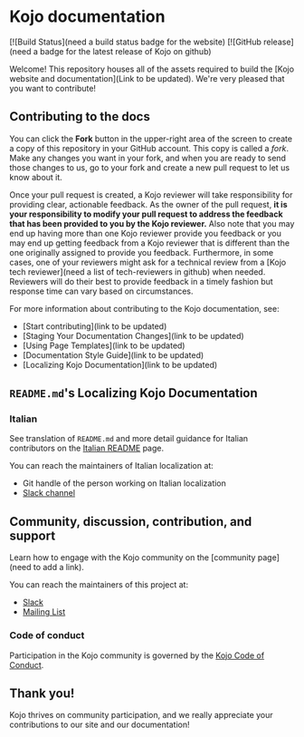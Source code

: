 # Kojo documentation

[![Build Status](need a build status badge for the website)
[![GitHub release](need a badge for the latest release of Kojo on github)

Welcome! This repository houses all of the assets required to build the [Kojo website and documentation](Link to be updated). We're very pleased that you want to contribute!

## Contributing to the docs

You can click the **Fork** button in the upper-right area of the screen to create a copy of this repository in your GitHub account. This copy is called a *fork*. Make any changes you want in your fork, and when you are ready to send those changes to us, go to your fork and create a new pull request to let us know about it.

Once your pull request is created, a Kojo reviewer will take responsibility for providing clear, actionable feedback.  As the owner of the pull request, **it is your responsibility to modify your pull request to address the feedback that has been provided to you by the Kojo reviewer.**  Also note that you may end up having more than one Kojo reviewer provide you feedback or you may end up getting feedback from a Kojo reviewer that is different than the one originally assigned to provide you feedback. Furthermore, in some cases, one of your reviewers might ask for a technical review from a [Kojo tech reviewer](need a list of tech-reviewers in github) when needed. Reviewers will do their best to provide feedback in a timely fashion but response time can vary based on circumstances.

For more information about contributing to the Kojo documentation, see:

* [Start contributing](link to be updated)
* [Staging Your Documentation Changes](link to be updated)
* [Using Page Templates](link to be updated)
* [Documentation Style Guide](link to be updated)
* [Localizing Kojo Documentation](link to be updated)

## `README.md`'s Localizing Kojo Documentation

### Italian

See translation of `README.md` and more detail guidance for Italian contributors on the [Italian README](README-it.md) page.

You can reach the maintainers of Italian localization at:

* Git handle of the person working on Italian localization
* [Slack channel](https://thekogicsfoundation.slack.com/messages/documentation-italian)


## Community, discussion, contribution, and support

Learn how to engage with the Kojo community on the [community page](need to add a link).

You can reach the maintainers of this project at:

- [Slack](https://thekogicsfoundation.slack.com/messages/documentation)
- [Mailing List](https://groups.google.com/forum/#!topic/kojo-user)

### Code of conduct

Participation in the Kojo community is governed by the [Kojo Code of Conduct](code-of-conduct.md).

## Thank you!

Kojo thrives on community participation, and we really appreciate your contributions to our site and our documentation!

